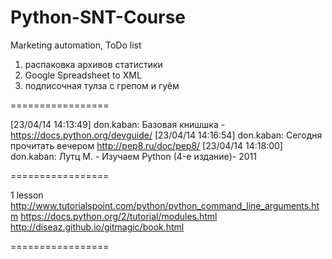 Python-SNT-Course
=================

Marketing automation, ToDo list
1. распаковка архивов статистики
2. Google Spreadsheet to XML
3. подписочная тулза с грепом и гуём

=================

[23/04/14 14:13:49] don.kaban: Базовая книшшка - https://docs.python.org/devguide/
[23/04/14 14:16:54] don.kaban: Сегодня прочитать вечером http://pep8.ru/doc/pep8/
[23/04/14 14:18:00] don.kaban: Лутц М. - Изучаем Python (4-е издание)- 2011

=================

1 lesson
http://www.tutorialspoint.com/python/python_command_line_arguments.htm
https://docs.python.org/2/tutorial/modules.html
http://diseaz.github.io/gitmagic/book.html

=================